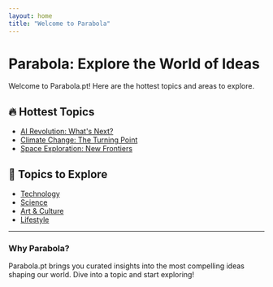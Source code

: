 ```yaml
---
layout: home
title: "Welcome to Parabola"
---
```


# Parabola: Explore the World of Ideas

Welcome to Parabola.pt! Here are the hottest topics and areas to explore.

## 🔥 Hottest Topics
- [AI Revolution: What's Next?](/topics/ai-revolution)
- [Climate Change: The Turning Point](/topics/climate-change)
- [Space Exploration: New Frontiers](/topics/space-exploration)

## 🌟 Topics to Explore
- [Technology](/topics/technology)
- [Science](/topics/science)
- [Art & Culture](/topics/art-culture)
- [Lifestyle](/topics/lifestyle)

---

### Why Parabola?
Parabola.pt brings you curated insights into the most compelling ideas shaping our world. Dive into a topic and start exploring!
